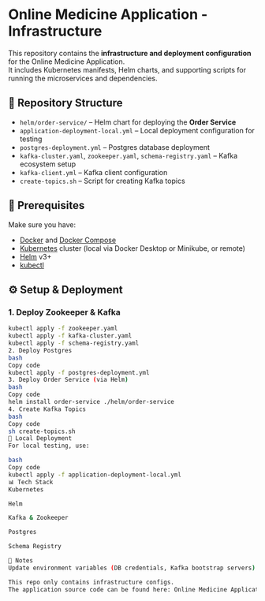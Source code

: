 # Online Medicine Application - Infrastructure

This repository contains the **infrastructure and deployment configuration** for the Online Medicine Application.  
It includes Kubernetes manifests, Helm charts, and supporting scripts for running the microservices and dependencies.

## 📂 Repository Structure
- `helm/order-service/` – Helm chart for deploying the **Order Service**
- `application-deployment-local.yml` – Local deployment configuration for testing
- `postgres-deployment.yml` – Postgres database deployment
- `kafka-cluster.yaml`, `zookeeper.yaml`, `schema-registry.yaml` – Kafka ecosystem setup
- `kafka-client.yml` – Kafka client configuration
- `create-topics.sh` – Script for creating Kafka topics

## 🚀 Prerequisites
Make sure you have:
- [Docker](https://www.docker.com/) and [Docker Compose](https://docs.docker.com/compose/)  
- [Kubernetes](https://kubernetes.io/) cluster (local via Docker Desktop or Minikube, or remote)
- [Helm](https://helm.sh/) v3+
- [kubectl](https://kubernetes.io/docs/reference/kubectl/)

## ⚙️ Setup & Deployment

### 1. Deploy Zookeeper & Kafka
```bash
kubectl apply -f zookeeper.yaml
kubectl apply -f kafka-cluster.yaml
kubectl apply -f schema-registry.yaml
2. Deploy Postgres
bash
Copy code
kubectl apply -f postgres-deployment.yml
3. Deploy Order Service (via Helm)
bash
Copy code
helm install order-service ./helm/order-service
4. Create Kafka Topics
bash
Copy code
sh create-topics.sh
🧪 Local Deployment
For local testing, use:

bash
Copy code
kubectl apply -f application-deployment-local.yml
📊 Tech Stack
Kubernetes

Helm

Kafka & Zookeeper

Postgres

Schema Registry

📝 Notes
Update environment variables (DB credentials, Kafka bootstrap servers) as needed in the .yml files.

This repo only contains infrastructure configs.
The application source code can be found here: Online Medicine Application.
